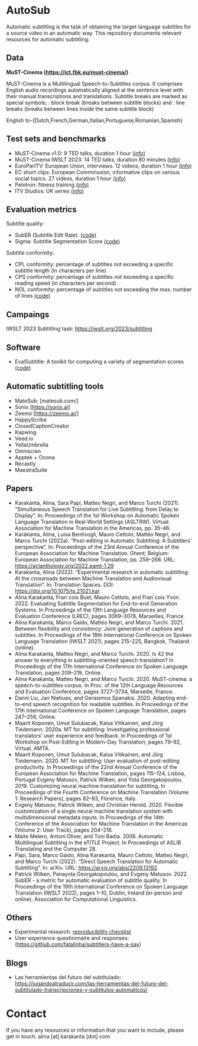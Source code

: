 # AutoSub
Automatic subtitling is the task of obtaining the target language subtitles for a source video in an automatic way. This repository documents relevant resources for automatic subtitling. 

## Data
**MuST-Cinema (https://ict.fbk.eu/must-cinema/)**

MuST-Cinema is a Multilingual Speech-to-Subtitles corpus. It comprises English audio recordings automatically aligned at the sentence level with their manual transcriptions and translations. Subtitle breaks are marked as special symbols; <eob>: block break (breaks between subtitle blocks) and <eol>: line breaks (breaks between lines inside the same subtitle block)

English to-{Dutch,French,German,Italian,Portuguese,Romanian,Spanish}

## Test sets and benchmarks
  - MuST-Cinema v1.0: 9 TED talks, duration 1 hour [(info)](https://ict.fbk.eu/must-cinema/)
  - MuST-Cinema IWSLT 2023: 14 TED talks, duration 80 minutes [(info)](https://iwslt.org/2023/subtitling)
  - EuroParlTV: European Union, interviews. 12 videos, duration 1 hour [(info)](https://arxiv.org/abs/2209.13192)
  - EC short clips: European Comminssion, informative clips on various social topics. 27 videos, duration 1 hour [(info)](https://arxiv.org/abs/2209.13192)
  - Pelotron: fitness training [(info)](https://iwslt.org/2023/subtitling)
  - ITV Studios: UK series [(info)](https://iwslt.org/2023/subtitling)

## Evaluation metrics
Subtitle quality:
- SubER (Subtitle Edit Rate):
[(code)](https://github.com/apptek/SubER)
- Sigma: Subtitle Segmentation Score
[(code)](https://github.com/fyvo/EvalSubtitle)  

Subtitle conformity:
- CPL conformity: percentage of subtitles not exceeding a specific subtitle length (in characters per line)
- CPS conformity: percentage of subtitles not exceeding a specific reading speed (in characters per second)
- NOL conformity: percentage of subtitles not exceeding the max. number of lines 
[(code)](https://github.com/hlt-mt/FBK-fairseq/blob/master/examples/speech_to_text/scripts/subtitle_compliance.py)

## Campaings
IWSLT 2023 Subtitling task: https://iwslt.org/2023/subtitling
  
## Software
- EvalSubtitle: A toolkit for computing a variety of segmentation scores [(code)](https://github.com/fyvo/EvalSubtitle)

## Automatic subtitling tools
  - MateSub: [matesub.com/]
  - Sonix [https://sonix.ai]
  - Zeemo [https://zeemo.ai/]
  - HappyScribe
  - ClosedCaptionCreator
  - Kapwing
  - Veed.io
  - YellaUmbrella
  - Omniscien
  - Apptek + Ooona
  - Recastly
  - MaestraSuite

  
## Papers
  - Karakanta, Alina, Sara Papi, Matteo Negri, and Marco Turchi (2021). “Simultaneous Speech Translation for Live Subtitling: from Delay to Display”. In: Proceedings of the 1st Workshop on Automatic Spoken Language Translation in Real-World Settings (ASLTRW). Virtual: Association for Machine Translation in the Americas, pp. 35-46.
  - Karakanta, Alina, Luisa Bentivogli, Mauro Cettolo, Matteo Negri, and Marco Turchi (2022a). “Post-editing in Automatic Subtitling: A Subtitlers’ perspective”. In: Proceedings of the 23rd Annual Conference of the European Association for Machine Translation. Ghent, Belgium: European Association for Machine Translation, pp. 259–268. URL: https://aclanthology.org/2022.eamt-1.29
  - Karakanta, Alina (2022). “Experimental research in automatic subtitling: At the crossroads between Machine Translation and Audiovisual Translation”. In: Translation Spaces. DOI: https://doi.org/10.1075/ts.21021.kar.
  - Alina Karakanta, Fran´cois Buet, Mauro Cettolo, and Fran´cois Yvon. 2022. Evaluating Subtitle Segmentation for End-to-end Generation Systems. In Proceedings of the 13th Language Resources and Evaluation Conference (LREC), pages 3069–3078, Marseilles, France.
  - Alina Karakanta, Marco Gaido, Matteo Negri, and Marco Turchi. 2021. Between flexibility and consistency: Joint generation of captions and subtitles. In Proceedings of the 18th International Conference on Spoken Language Translation (IWSLT 2021), pages 215–225, Bangkok, Thailand (online).
  - Alina Karakanta, Matteo Negri, and Marco Turchi. 2020. Is 42 the answer to everything in subtitling-oriented speech translation? In Proceedings of the 17th International Conference on Spoken Language Translation, pages 209–219, Online.
  - Alina Karakanta, Matteo Negri, and Marco Turchi. 2020. MuST-cinema: a speech-to-subtitles corpus. In Proc. of the 12th Language Resources and Evaluation Conference, pages 3727–3734, Marseille, France.
  - Danni Liu, Jan Niehues, and Gerasimos Spanakis. 2020. Adapting end-to-end speech recognition for readable subtitles. In Proceedings of the 17th International Conference on Spoken Language Translation, pages 247–256, Online.
  - Maarit Koponen, Umut Sulubacak, Kaisa Vitikainen, and Jörg Tiedemann. 2020a. MT for subtitling: Investigating professional translators’ user experience and feedback. In Proceedings of 1st Workshop on Post-Editing in Modern-Day Translation, pages 79–92, Virtual. AMTA.
  - Maarit Koponen, Umut Sulubacak, Kaisa Vitikainen, and Jörg Tiedemann. 2020. MT for subtitling: User evaluation of post-editing productivity. In Proceedings of the 22nd Annual Conference of the European Association for Machine Translation, pages 115–124, Lisboa, Portugal
  Evgeny Matusov, Patrick Wilken, and Yota Georgakopoulou. 2019. Customizing neural machine translation for subtitling. In Proceedings of the Fourth Conference on Machine Translation (Volume 1: Research Papers), pages 82–93, Florence, Italy.
  - Evgeny Matusov, Patrick Wilken, and Christian Herold. 2020. Flexible customization of a single neural machine translation system with multidimensional
metadata inputs. In Proceedings of the 14th Conference of the Association for Machine Translation in the Americas (Volume 2: User Track), pages 204–216.
  - Maite Melero, Antoni Oliver, and Toni Badia. 2006. Automatic Multilingual Subtitling in the eTITLE Project. In Proceedings of ASLIB Translating and the Computer 28.
  - Papi, Sara, Marco Gaido, Alina Karakanta, Mauro Cettolo, Matteo Negri, and Marco Turchi (2022). “Direct Speech Translation for Automatic Subtitling”. In: arXiv. URL: https://arxiv.org/abs/2209.13192.
  - Patrick Wilken, Panayota Georgakopoulou, and Evgeny Matusov. 2022. SubER - a metric for automatic evaluation of subtitle quality. In Proceedings of the 19th International Conference on Spoken Language Translation (IWSLT 2022), pages 1–10, Dublin, Ireland (in-person and online). Association for Computational Linguistics.
  
  
## Others
  - Experimental research: [reproducibility checklist](https://github.com/fatalinha/AutoSub/blob/main/reproList.docx)
  - User experience questionnaire and responses: (https://github.com/fatalinha/subtitlers-have-a-say)
  
## Blogs
  - Las herramientas del futuro del subtitulado: https://jugandoatraducir.com/las-herramientas-del-futuro-del-subtitulado-transcripciones-y-subtitulos-automaticos/
  
# Contact
  If you have any resources or information that you want to include, please get in touch.
  alina [at] karakanta [dot] com
